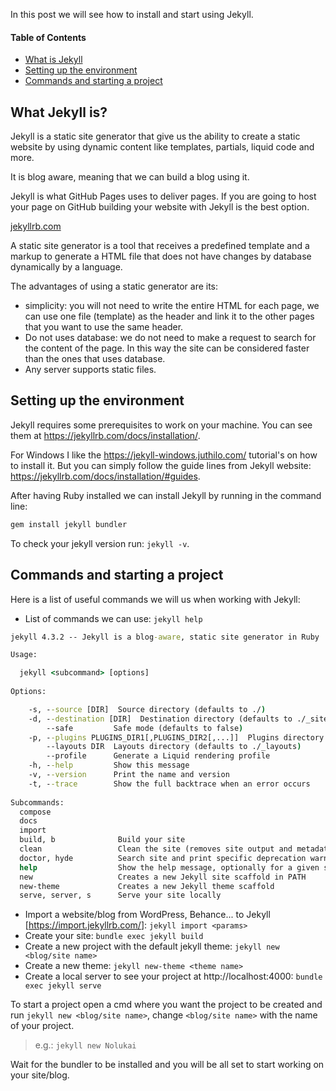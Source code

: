 

In this post we will see how to install and start using Jekyll.

#### Table of Contents

<ul class="topics">
<li><a href="#what_jekyll_is">What is Jekyll</a></li>
<li><a href="#setting-up-the-environment">Setting up the environment</a></li>
<li><a href="#commands">Commands and starting a project</a></li>
</ul>

<h2 id="what_jekyll_is">What Jekyll is?</h2>

Jekyll is a static site generator that give us the ability to create a static website by using dynamic content like templates, partials, liquid code and more.

It is blog aware, meaning that we can build a blog using it.

Jekyll is what GitHub Pages uses to deliver pages. If you are going to host your page on GitHub building your website with Jekyll is the best option.

<a href="https://jekyllrb.com/" target="_blank">jekyllrb.com</a>

A static site generator is a tool that receives a predefined template and a markup to generate a HTML file that does not have changes by database dynamically by a language.

The advantages of using a static generator are its:
- simplicity: you will not need to write the entire HTML for each page, we can use one file (template) as the header and link it to the other pages that you want to use the same header.
- Do not uses database: we do not need to make a request to search for the content of the page. In this way the site can be considered faster than the ones that uses database.
- Any server supports static files.

<h2 id="setting-up-the-environment">Setting up the environment</h2>

Jekyll requires some prerequisites to work on your machine. You can see them at <a href="https://jekyllrb.com/docs/installation/" target="_blank">https://jekyllrb.com/docs/installation/</a>.

For Windows I like the <a href="https://jekyll-windows.juthilo.com/" target="_blank">https://jekyll-windows.juthilo.com/</a> tutorial's on how to install it. But you can simply follow the guide lines from Jekyll website: <a href="https://jekyllrb.com/docs/installation/#guides" target="_blank">https://jekyllrb.com/docs/installation/#guides</a>.

After having Ruby installed we can install Jekyll by running in the command line:

```cmd
gem install jekyll bundler
```

To check your jekyll version run: `jekyll -v`.


<h2 id="commands">Commands and starting a project</h2>

Here is a list of useful commands we will us when working with Jekyll:

- List of commands we can use: `jekyll help`

```cmd
jekyll 4.3.2 -- Jekyll is a blog-aware, static site generator in Ruby

Usage:

  jekyll <subcommand> [options]
  
Options:

    -s, --source [DIR]  Source directory (defaults to ./)
    -d, --destination [DIR]  Destination directory (defaults to ./_site)
        --safe         Safe mode (defaults to false)
    -p, --plugins PLUGINS_DIR1[,PLUGINS_DIR2[,...]]  Plugins directory (defaults to ./_plugins)
        --layouts DIR  Layouts directory (defaults to ./_layouts)
        --profile      Generate a Liquid rendering profile
    -h, --help         Show this message
    -v, --version      Print the name and version
    -t, --trace        Show the full backtrace when an error occurs
    
Subcommands:
  compose
  docs
  import
  build, b              Build your site
  clean                 Clean the site (removes site output and metadata file) without building.
  doctor, hyde          Search site and print specific deprecation warnings
  help                  Show the help message, optionally for a given subcommand.
  new                   Creates a new Jekyll site scaffold in PATH
  new-theme             Creates a new Jekyll theme scaffold
  serve, server, s      Serve your site locally  
```

- Import a website/blog from WordPress, Behance... to Jekyll [<a href="https://import.jekyllrb.com/" target="_blank">https://import.jekyllrb.com/</a>]: `jekyll import <params>`
- Create your site: `bundle exec jekyll build`
- Create a new project with the default jekyll theme: `jekyll new <blog/site name>`
- Create a new theme: `jekyll new-theme <theme name>`
- Create a local server to see your project at http://localhost:4000: `bundle exec jekyll serve`

To start a project open a cmd where you want the project to be created and run `jekyll new <blog/site name>`, change `<blog/site name>` with the name of your project.

> e.g.: `jekyll new Nolukai`

Wait for the bundler to be installed and you will be all set to start working on your site/blog.